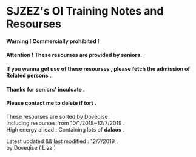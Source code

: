 # SJZEZ's OI Training Notes and Resourses  
#### Warning ! Commercially prohibited !  
#### Attention ! These resourses are provided by seniors.  
#### If you wanna get use of these resourses , please fetch the admission of Related persons .
#### Thanks for seniors' inculcate .
#### Please contact me to delete if tort .

These resourses are sorted by Doveqise .  
Including resourses from 10/1/2018~12/7/2019 .  
High energy ahead : Containing lots of **dalaos** .  

Latest updated && last modified : 12/7/2019 .  
by Doveqise ( Lizz )  
